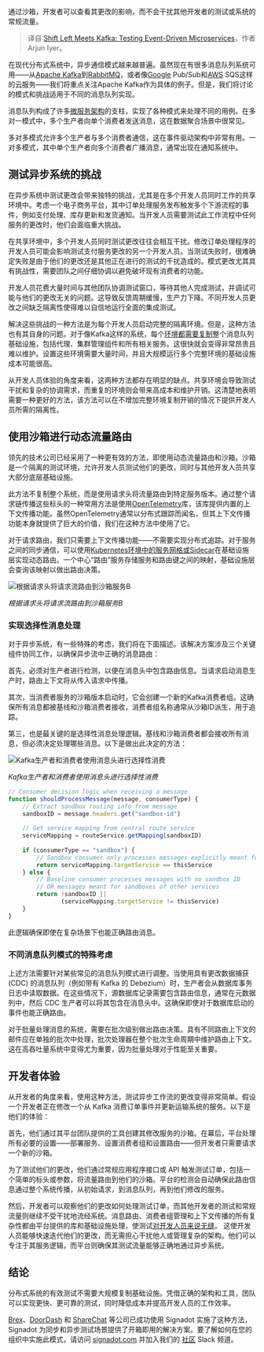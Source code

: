 
<!--
title: 左移与Kafka相遇：测试事件驱动型微服务
cover: https://cdn.thenewstack.io/media/2024/10/3292dcd9-flow.jpg
-->

通过沙箱，开发者可以查看其更改的影响，而不会干扰其他开发者的测试或系统的常规流量。

> 译自 [Shift Left Meets Kafka: Testing Event-Driven Microservices](https://thenewstack.io/shift-left-meets-kafka-testing-event-driven-microservices/)，作者 Arjun Iyer。

在现代分布式系统中，异步通信模式越来越普遍。虽然现在有很多消息队列系统可用——从[Apache Kafka](https://thenewstack.io/apache-kafka-primer/)到[RabbitMQ](https://thenewstack.io/rabbitmq-is-boring-and-i-love-it/)，或者像[Google](https://cloud.google.com/?utm_content=inline+mention) Pub/Sub和[AWS](https://aws.amazon.com/?utm_content=inline+mention) SQS这样的云服务——我们将重点关注Apache Kafka作为具体的例子。但是，我们将讨论的模式和挑战适用于不同的消息队列实现。

消息队列构成了许多[微服务架构](https://thenewstack.io/microservices/)的支柱，实现了各种模式来处理不同的用例。在多对一模式中，多个生产者向单个消费者发送消息，这在数据聚合场景中很常见。

多对多模式允许多个生产者与多个消费者通信，这在事件驱动架构中非常有用。一对多模式，其中单个生产者向多个消费者广播消息，通常出现在通知系统中。

## 测试异步系统的挑战

在异步系统中测试更改会带来独特的挑战，尤其是在多个开发人员同时工作的共享环境中。考虑一个电子商务平台，其中订单处理服务发布触发多个下游流程的事件，例如支付处理、库存更新和发货通知。当开发人员需要测试此工作流程中任何服务的更改时，他们会面临重大挑战。

在共享环境中，多个开发人员同时测试更改往往会相互干扰。修改订单处理程序的开发人员可能会影响测试支付服务更改的另一个开发人员。当测试失败时，很难确定失败是由于他们的更改还是其他正在进行的测试的干扰造成的。模式更改尤其具有挑战性，需要团队之间仔细协调以避免破坏现有消费者的功能。

开发人员花费大量时间与其他团队协调测试窗口，等待其他人完成测试，并调试可能与他们的更改无关的问题。这导致反馈周期缓慢，生产力下降。不同开发人员更改之间缺乏隔离性使得难以自信地运行全面的集成测试。

解决这些挑战的一种方法是为每个开发人员启动完整的隔离环境。但是，这种方法也有其自身的问题。对于像Kafka这样的系统，每个[环境都需要复制](https://thenewstack.io/environment-replication-doesnt-work-for-microservices/)整个消息队列基础设施，包括代理、集群管理组件和所有相关服务。这很快就会变得非常昂贵且难以维护。设置这些环境需要大量时间，并且大规模运行多个完整环境的基础设施成本可能很高。

从开发人员体验的角度来看，这两种方法都存在明显的缺点。共享环境会导致测试干扰和复杂的协调需求，而重复的环境则会带来高成本和维护开销。这清楚地表明需要一种更好的方法，该方法可以在不增加完整环境复制开销的情况下提供开发人员所需的隔离性。

## 使用沙箱进行动态流量路由

领先的技术公司已经采用了一种更有效的方法，即使用动态流量路由和沙箱。沙箱是一个隔离的测试环境，允许开发人员测试他们的更改，同时与其他开发人员共享大部分底层基础设施。

此方法不复制整个系统，而是使用请求头将流量路由到特定服务版本。通过整个请求链传播这些标头的一种常用方法是使用[OpenTelemetry](https://opentelemetry.io/)库，该库提供内置的上下文传播功能。虽然OpenTelemetry通常以分布式跟踪而闻名，但其上下文传播功能本身就提供了巨大的价值，我们在这种方法中使用了它。

对于请求路由，我们只需要上下文传播功能——不需要实现分布式追踪。对于服务之间的同步通信，可以使用[Kubernetes环境中的服务网格或Sidecar](https://thenewstack.io/scaling-environments-with-opentelemetry-and-service-mesh/)在基础设施层实现动态路由。一个中心“路由”服务存储服务和路由键之间的映射，基础设施层会查询该映射以做出路由决策。

![根据请求头将请求流路由到沙箱服务B](https://cdn.thenewstack.io/media/2024/10/b41054a8-screenshot-2024-10-29-at-7.17.45%E2%80%AFam-1024x597.png)

*根据请求头将请求流路由到沙箱服务B*

### 实现选择性消息处理

对于异步系统，有一些特殊的考虑，我们将在下面描述。该解决方案涉及三个关键组件协同工作，以确保异步流中正确的消息路由：

首先，必须对生产者进行检测，以便在消息头中包含路由信息。当请求启动消息生产时，路由上下文将从传入请求中传播。

其次，当消费者服务的沙箱版本启动时，它会创建一个新的Kafka消费者组。这确保所有消息都被基线和沙箱消费者接收，消费者组名称通常从沙箱ID派生，用于追踪。

第三，也是最关键的是选择性消息处理逻辑。基线和沙箱消费者都会接收所有消息，但必须决定处理哪些消息。以下是做出此决定的方法：

![Kafka生产者和消费者使用消息头进行选择性消费](https://cdn.thenewstack.io/media/2024/10/62346a5b-mq-consumers.png)

*Kafka生产者和消费者使用消息头进行选择性消费*

```js
// Consumer decision logic when receiving a message
function shouldProcessMessage(message, consumerType) {
    // Extract sandbox routing info from message
    sandboxID = message.headers.get("sandbox-id")
 
    // Get service mapping from central route service
    serviceMapping = routeService.getMapping(sandboxID)
 
    if (consumerType == "sandbox") {
        // Sandbox consumer only processes messages explicitly meant for it
        return serviceMapping.targetService == thisService
    } else {
        // Baseline consumer processes messages with no sandbox ID
        // OR messages meant for sandboxes of other services
        return !sandboxID ||
               (serviceMapping.targetService != thisService)
    }
}
```

此逻辑确保即使在复杂场景下也能正确路由消息。

### 不同消息队列模式的特殊考虑

上述方法需要针对某些常见的消息队列模式进行调整。当使用具有更改数据捕获 (CDC) 的消息队列（例如带有 Kafka 的 Debezium）时，生产者会从数据库事务日志中读取数据。在这些情况下，源数据库记录需要包含路由信息，通常在元数据列中，然后 CDC 生产者可以将其包含在消息头中。这确保即使对于数据库启动的事件也能正确路由。

对于批量处理消息的系统，需要在批次级别做出路由决策。具有不同路由上下文的邮件应在单独的批次中处理，批次处理器在整个批次生命周期中维护路由上下文。这在高吞吐量系统中变得尤为重要，因为批量处理对于性能至关重要。

## 开发者体验

从开发者的角度来看，使用这种方法，测试异步工作流的更改变得非常简单。假设一个开发者正在修改一个从 Kafka 消费订单事件并更新运输系统的服务。以下是他们的体验：

首先，他们通过其平台团队提供的工具创建其修改服务的沙箱。在幕后，平台处理所有必要的设置——部署服务、设置消费者组和设置路由——但开发者只需要请求一个新的沙箱。

为了测试他们的更改，他们通过常规应用程序接口或 API 触发测试订单，包括一个简单的标头或参数，将流量路由到他们的沙箱。平台的检测会自动确保此路由信息通过整个系统传播，从初始请求，到消息队列，再到他们修改的服务。

然后，开发者可以观察他们的更改如何处理测试订单，而其他开发者的测试和常规流量则继续不受干扰地流经系统。消息路由、消费者组管理和上下文传播的所有复杂性都由平台提供的库和基础设施处理，使测试[对开发人员来说无缝](https://thenewstack.io/are-you-delivering-on-developer-experience/)。
这使开发人员能够快速迭代他们的更改，而无需担心干扰他人或管理复杂的架构。他们可以专注于其服务逻辑，而平台则确保其测试流量能够正确地通过异步系统。

## 结论

分布式系统的有效测试不需要大规模复制基础设施。凭借正确的架构和工具，团队可以实现更快、更可靠的测试，同时降低成本并提高开发人员的工作效率。

[Brex](https://www.signadot.com/case-studies/brex-uses-signadot-to-scale-developer-testing-across-100s-of-engineers)、[DoorDash](https://www.signadot.com/case-studies/how-developers-at-doordash-get-10x-faster-feedback) 和 [ShareChat](https://www.signadot.com/case-studies/sharechat-chooses-signadot-giving-devs-high-quality-testing-feedback) 等公司已成功使用 Signadot 实施了这种方法，Signadot 为同步和异步测试场景提供了开箱即用的解决方案。要了解如何在您的组织中实施此模式，请访问 [signadot.com](http://signadot.com) 并加入我们的 [社区](https://signadotcommunity.slack.com/join/shared_invite/zt-1estxm8pv-qfiaNfiFFCaW~eUlXsVoEQ#/shared-invite/email) Slack 频道。

